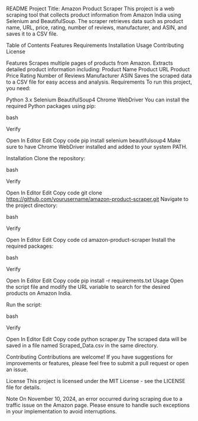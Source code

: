 README
Project Title: Amazon Product Scraper
This project is a web scraping tool that collects product information from Amazon India using Selenium and BeautifulSoup. The scraper retrieves data such as product name, URL, price, rating, number of reviews, manufacturer, and ASIN, and saves it to a CSV file.

Table of Contents
Features
Requirements
Installation
Usage
Contributing
License

Features
Scrapes multiple pages of products from Amazon.
Extracts detailed product information including:
Product Name
Product URL
Product Price
Rating
Number of Reviews
Manufacturer
ASIN
Saves the scraped data to a CSV file for easy access and analysis.
Requirements
To run this project, you need:

Python 3.x
Selenium
BeautifulSoup4
Chrome WebDriver
You can install the required Python packages using pip:

bash

Verify

Open In Editor
Edit
Copy code
pip install selenium beautifulsoup4
Make sure to have Chrome WebDriver installed and added to your system PATH.

Installation
Clone the repository:

bash

Verify

Open In Editor
Edit
Copy code
git clone https://github.com/yourusername/amazon-product-scraper.git
Navigate to the project directory:

bash

Verify

Open In Editor
Edit
Copy code
cd amazon-product-scraper
Install the required packages:

bash

Verify

Open In Editor
Edit
Copy code
pip install -r requirements.txt
Usage
Open the script file and modify the URL variable to search for the desired products on Amazon India.

Run the script:

bash

Verify

Open In Editor
Edit
Copy code
python scraper.py
The scraped data will be saved in a file named Scraped_Data.csv in the same directory.

Contributing
Contributions are welcome! If you have suggestions for improvements or features, please feel free to submit a pull request or open an issue.

License
This project is licensed under the MIT License - see the LICENSE file for details.

Note
On November 10, 2024, an error occurred during scraping due to a traffic issue on the Amazon page. Please ensure to handle such exceptions in your implementation to avoid interruptions.

